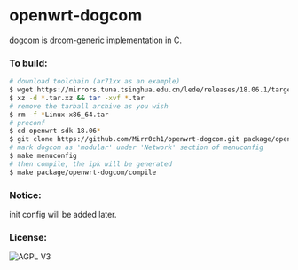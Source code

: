 # openwrt-dogcom
[dogcom](https://github.com/mchome/dogcom.git) is [drcom-generic](https://github.com/drcoms/drcom-generic) implementation in C.

### To build:

```bash
# download toolchain (ar71xx as an example)
$ wget https://mirrors.tuna.tsinghua.edu.cn/lede/releases/18.06.1/targets/ar71xx/generic/openwrt-sdk-18.06.1-ar71xx-generic_gcc-7.3.0_musl.Linux-x86_64.tar.xz
$ xz -d *.tar.xz && tar -xvf *.tar
# remove the tarball archive as you wish
$ rm -f *Linux-x86_64.tar
# preconf
$ cd openwrt-sdk-18.06*
$ git clone https://github.com/Mirr0ch1/openwrt-dogcom.git package/openwrt-dogcom
# mark dogcom as 'modular' under 'Network' section of menuconfig
$ make menuconfig
# then compile, the ipk will be generated
$ make package/openwrt-dogcom/compile
```

### Notice:

init config will be added later.

### License:

![AGPL V3](https://cloud.githubusercontent.com/assets/7392658/20011165/a0caabdc-a2e5-11e6-974c-8d4961c7d6d3.png)
